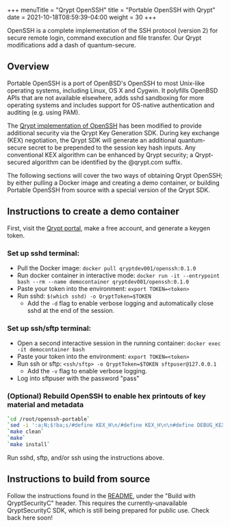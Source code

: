 +++
menuTitle = "Qrypt OpenSSH"
title = "Portable OpenSSH with Qrypt"
date = 2021-10-18T08:59:39-04:00
weight = 30
+++

OpenSSH is a complete implementation of the SSH protocol (version 2) for secure remote login, command execution and file transfer. Our Qrypt modifications add a dash of quantum-secure.

## Overview

Portable OpenSSH is a port of OpenBSD's OpenSSH to most Unix-like operating systems, including Linux, OS X and Cygwin. It polyfills OpenBSD APIs that are not available elsewhere, adds sshd sandboxing for more operating systems and includes support for OS-native authentication and auditing (e.g. using PAM).

The [Qrypt implementation of OpenSSH](https://github.com/QryptInc/openssh-portable) has been modified to provide additional security via the Qrypt Key Generation SDK.
During key exchange (KEX) negotiation, the Qrypt SDK will generate an additional quantum-secure secret to be prepended to the session key hash inputs. Any conventional KEX algorithm can be enhanced by Qrypt security; a Qrypt-secured algorithm can be identified by the @qrypt.com suffix.

The following sections will cover the two ways of obtaining Qrypt OpenSSH; by either pulling a Docker image and creating a demo container, or building Portable OpenSSH from source with a special version of the Qrypt SDK.

## Instructions to create a demo container

First, visit the [Qrypt portal](https://portal.qrypt.com), make a free account, and generate a keygen token.

### Set up sshd terminal:
- Pull the Docker image: `docker pull qryptdev001/openssh:0.1.0`
- Run docker container in interactive mode: `docker run -it --entrypoint bash --rm --name democontainer qryptdev001/openssh:0.1.0`
- Paste your token into the environment: `export TOKEN=<token>`
- Run sshd: `$(which sshd) -o QryptToken=$TOKEN`
  - Add the `-d` flag to enable verbose logging and automatically close sshd at the end of the session.

### Set up ssh/sftp terminal:
- Open a second interactive session in the running container: `docker exec -it democontainer bash`
- Paste your token into the environment: `export TOKEN=<token>`
- Run ssh or sftp: `<ssh/sftp> -o QryptToken=$TOKEN sftpuser@127.0.0.1`
  - Add the `-v` flag to enable verbose logging.
- Log into sftpuser with the password "pass"

### (Optional) Rebuild OpenSSH to enable hex printouts of key material and metadata
```bash
`cd /root/openssh-portable`
`sed -i ':a;N;$!ba;s/#define KEX_H\n/#define KEX_H\n\n#define DEBUG_KEX\n/g' kex.h` # Set DEBUG_KEX flag
`make clean`
`make`
`make install`
```
Run sshd, sftp, and/or ssh using the instructions above.

## Instructions to build from source

Follow the instructions found in the [README](https://github.com/QryptInc/openssh-portable/blob/master/README.md), under the "Build with QryptSecurityC" header. This requires the currently-unavailable QryptSecurityC SDK, which is still being prepared for public use. Check back here soon!
